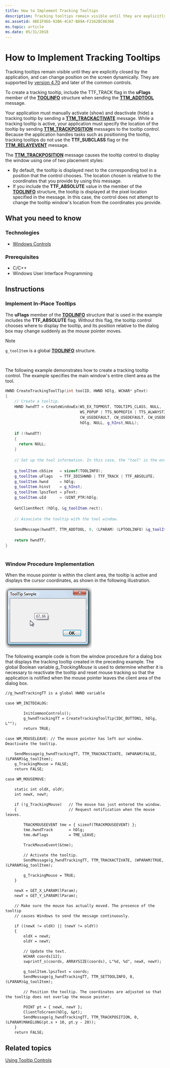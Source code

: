 ```yaml
---
title: How to Implement Tracking Tooltips
description: Tracking tooltips remain visible until they are explicitly closed by the application, and can change position on the screen dynamically. They are supported by version 4.70 and later of the common controls.
ms.assetid: 4BE1F9E6-92B6-4CA7-B89A-F2162BC86366
ms.topic: article
ms.date: 05/31/2018
---
```


# How to Implement Tracking Tooltips

Tracking tooltips remain visible until they are explicitly closed by the application, and can change position on the screen dynamically. They are supported by [version 4.70](common-control-versions.md) and later of the common controls.

To create a tracking tooltip, include the TTF\_TRACK flag in the **uFlags** member of the [**TOOLINFO**](/windows/win32/api/commctrl/ns-commctrl-tttoolinfoa) structure when sending the [**TTM\_ADDTOOL**](ttm-addtool.md) message.

Your application must manually activate (show) and deactivate (hide) a tracking tooltip by sending a [**TTM\_TRACKACTIVATE**](ttm-trackactivate.md) message. While a tracking tooltip is active, your application must specify the location of the tooltip by sending [**TTM\_TRACKPOSITION**](ttm-trackposition.md) messages to the tooltip control. Because the application handles tasks such as positioning the tooltip, tracking tooltips do not use the **TTF\_SUBCLASS** flag or the [**TTM\_RELAYEVENT**](ttm-relayevent.md) message.

The [**TTM\_TRACKPOSITION**](ttm-trackposition.md) message causes the tooltip control to display the window using one of two placement styles:

-   By default, the tooltip is displayed next to the corresponding tool in a position that the control chooses. The location chosen is relative to the coordinates that you provide by using this message.
-   If you include the **TTF\_ABSOLUTE** value in the member of the [**TOOLINFO**](/windows/win32/api/commctrl/ns-commctrl-tttoolinfoa) structure, the tooltip is displayed at the pixel location specified in the message. In this case, the control does not attempt to change the tooltip window's location from the coordinates you provide.

## What you need to know

### Technologies

-   [Windows Controls](window-controls.md)

### Prerequisites

-   C/C++
-   Windows User Interface Programming

## Instructions

### Implement In-Place Tooltips

The **uFlags** member of the [**TOOLINFO**](/windows/win32/api/commctrl/ns-commctrl-tttoolinfoa) structure that is used in the example includes the **TTF\_ABSOLUTE** flag. Without this flag, the tooltip control chooses where to display the tooltip, and its position relative to the dialog box may change suddenly as the mouse pointer moves.

> [!Note]  
> `g_toolItem` is a global [**TOOLINFO**](/windows/win32/api/commctrl/ns-commctrl-tttoolinfoa) structure.

 

The following example demonstrates how to create a tracking tooltip control. The example specifies the main window's entire client area as the tool.


```C++
HWND CreateTrackingToolTip(int toolID, HWND hDlg, WCHAR* pText)
{
    // Create a tooltip.
    HWND hwndTT = CreateWindowEx(WS_EX_TOPMOST, TOOLTIPS_CLASS, NULL, 
                                 WS_POPUP | TTS_NOPREFIX | TTS_ALWAYSTIP, 
                                 CW_USEDEFAULT, CW_USEDEFAULT, CW_USEDEFAULT, CW_USEDEFAULT, 
                                 hDlg, NULL, g_hInst,NULL);

    if (!hwndTT)
    {
      return NULL;
    }

    // Set up the tool information. In this case, the "tool" is the entire parent window.
    
    g_toolItem.cbSize   = sizeof(TOOLINFO);
    g_toolItem.uFlags   = TTF_IDISHWND | TTF_TRACK | TTF_ABSOLUTE;
    g_toolItem.hwnd     = hDlg;
    g_toolItem.hinst    = g_hInst;
    g_toolItem.lpszText = pText;
    g_toolItem.uId      = (UINT_PTR)hDlg;
    
    GetClientRect (hDlg, &g_toolItem.rect);

    // Associate the tooltip with the tool window.
    
    SendMessage(hwndTT, TTM_ADDTOOL, 0, (LPARAM) (LPTOOLINFO) &g_toolItem); 
    
    return hwndTT;
}
            
```



### Window Procedure Implementation

When the mouse pointer is within the client area, the tooltip is active and displays the cursor coordinates, as shown in the following illustration.

![screen shot of a dialog box; a tooltip shows the x and y coordinates of the mouse pointer](images/tt-tracking.png)

The following example code is from the window procedure for a dialog box that displays the tracking tooltip created in the preceding example. The global Boolean variable *g\_TrackingMouse* is used to determine whether it is necessary to reactivate the tooltip and reset mouse tracking so that the application is notified when the mouse pointer leaves the client area of the dialog box.


```
//g_hwndTrackingTT is a global HWND variable

case WM_INITDIALOG:

        InitCommonControls();
        g_hwndTrackingTT = CreateTrackingToolTip(IDC_BUTTON1, hDlg, L"");
        return TRUE;

case WM_MOUSELEAVE: // The mouse pointer has left our window. Deactivate the tooltip.
    
    SendMessage(g_hwndTrackingTT, TTM_TRACKACTIVATE, (WPARAM)FALSE, (LPARAM)&g_toolItem);
    g_TrackingMouse = FALSE;
    return FALSE;

case WM_MOUSEMOVE:

    static int oldX, oldY;
    int newX, newY;

    if (!g_TrackingMouse)   // The mouse has just entered the window.
    {                       // Request notification when the mouse leaves.
    
        TRACKMOUSEEVENT tme = { sizeof(TRACKMOUSEEVENT) };
        tme.hwndTrack       = hDlg;
        tme.dwFlags         = TME_LEAVE;
        
        TrackMouseEvent(&tme);

        // Activate the tooltip.
        SendMessage(g_hwndTrackingTT, TTM_TRACKACTIVATE, (WPARAM)TRUE, (LPARAM)&g_toolItem);
        
        g_TrackingMouse = TRUE;
    }

    newX = GET_X_LPARAM(lParam);
    newY = GET_Y_LPARAM(lParam);

    // Make sure the mouse has actually moved. The presence of the tooltip 
    // causes Windows to send the message continuously.
    
    if ((newX != oldX) || (newY != oldY))
    {
        oldX = newX;
        oldY = newY;
            
        // Update the text.
        WCHAR coords[12];
        swprintf_s(coords, ARRAYSIZE(coords), L"%d, %d", newX, newY);
        
        g_toolItem.lpszText = coords;
        SendMessage(g_hwndTrackingTT, TTM_SETTOOLINFO, 0, (LPARAM)&g_toolItem);

        // Position the tooltip. The coordinates are adjusted so that the tooltip does not overlap the mouse pointer.
        
        POINT pt = { newX, newY }; 
        ClientToScreen(hDlg, &pt);
        SendMessage(g_hwndTrackingTT, TTM_TRACKPOSITION, 0, (LPARAM)MAKELONG(pt.x + 10, pt.y - 20));
    }
    return FALSE;
```



## Related topics

<dl> <dt>

[Using Tooltip Controls](using-tooltip-contro.md)
</dt> </dl>

 

 





